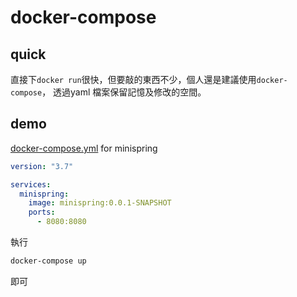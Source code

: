 # docker-compose

## quick 

直接下`docker run`很快，但要敲的東西不少，個人還是建議使用`docker-compose`，
透過yaml 檔案保留記憶及修改的空間。

## demo

[docker-compose.yml](../../docker/docker-compose.yml) for minispring

```yaml
version: "3.7"

services:
  minispring:
    image: minispring:0.0.1-SNAPSHOT
    ports:
      - 8080:8080
```

執行

```cmd
docker-compose up
```

即可